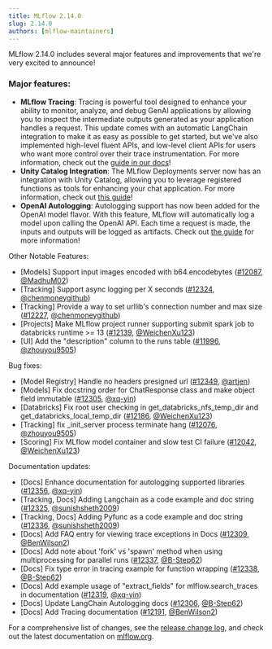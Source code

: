 ```yaml
---
title: MLflow 2.14.0
slug: 2.14.0
authors: [mlflow-maintainers]
---
```


MLflow 2.14.0 includes several major features and improvements that we're very excited to announce!

### Major features:

- **MLflow Tracing**: Tracing is powerful tool designed to enhance your ability to monitor, analyze, and debug GenAI applications by allowing you to inspect the intermediate outputs generated as your application handles a request. This update comes with an automatic LangChain integration to make it as easy as possible to get started, but we've also implemented high-level fluent APIs, and low-level client APIs for users who want more control over their trace instrumentation. For more information, check out the [guide in our docs](https://mlflow.org/docs/latest/llms/tracing/index.html)!
- **Unity Catalog Integration**: The MLflow Deployments server now has an integration with Unity Catalog, allowing you to leverage registered functions as tools for enhancing your chat application. For more information, check out [this guide](https://mlflow.org/docs/latest/llms/deployments/uc_integration.html)!
- **OpenAI Autologging**: Autologging support has now been added for the OpenAI model flavor. With this feature, MLflow will automatically log a model upon calling the OpenAI API. Each time a request is made, the inputs and outputs will be logged as artifacts. Check out [the guide](https://mlflow.org/docs/latest/llms/openai/guide/index.html#openai-autologging) for more information!

Other Notable Features:

- [Models] Support input images encoded with b64.encodebytes ([#12087](https://github.com/mlflow/mlflow/pull/12087), [@MadhuM02](https://github.com/MadhuM02))
- [Tracking] Support async logging per X seconds ([#12324](https://github.com/mlflow/mlflow/pull/12324), [@chenmoneygithub](https://github.com/chenmoneygithub))
- [Tracking] Provide a way to set urllib's connection number and max size ([#12227](https://github.com/mlflow/mlflow/pull/12227), [@chenmoneygithub](https://github.com/chenmoneygithub))
- [Projects] Make MLflow project runner supporting submit spark job to databricks runtime >= 13 ([#12139](https://github.com/mlflow/mlflow/pull/12139), [@WeichenXu123](https://github.com/WeichenXu123))
- [UI] Add the "description" column to the runs table ([#11996](https://github.com/mlflow/mlflow/pull/11996), [@zhouyou9505](https://github.com/zhouyou9505))

Bug fixes:

- [Model Registry] Handle no headers presigned url ([#12349](https://github.com/mlflow/mlflow/pull/12349), [@artjen](https://github.com/artjen))
- [Models] Fix docstring order for ChatResponse class and make object field immutable ([#12305](https://github.com/mlflow/mlflow/pull/12305), [@xq-yin](https://github.com/xq-yin))
- [Databricks] Fix root user checking in get_databricks_nfs_temp_dir and get_databricks_local_temp_dir ([#12186](https://github.com/mlflow/mlflow/pull/12186), [@WeichenXu123](https://github.com/WeichenXu123))
- [Tracking] fix \_init_server process terminate hang ([#12076](https://github.com/mlflow/mlflow/pull/12076), [@zhouyou9505](https://github.com/zhouyou9505))
- [Scoring] Fix MLflow model container and slow test CI failure ([#12042](https://github.com/mlflow/mlflow/pull/12042), [@WeichenXu123](https://github.com/WeichenXu123))

Documentation updates:

- [Docs] Enhance documentation for autologging supported libraries ([#12356](https://github.com/mlflow/mlflow/pull/12356), [@xq-yin](https://github.com/xq-yin))
- [Tracking, Docs] Adding Langchain as a code example and doc string ([#12325](https://github.com/mlflow/mlflow/pull/12325), [@sunishsheth2009](https://github.com/sunishsheth2009))
- [Tracking, Docs] Adding Pyfunc as a code example and doc string ([#12336](https://github.com/mlflow/mlflow/pull/12336), [@sunishsheth2009](https://github.com/sunishsheth2009))
- [Docs] Add FAQ entry for viewing trace exceptions in Docs ([#12309](https://github.com/mlflow/mlflow/pull/12309), [@BenWilson2](https://github.com/BenWilson2))
- [Docs] Add note about 'fork' vs 'spawn' method when using multiprocessing for parallel runs ([#12337](https://github.com/mlflow/mlflow/pull/12337), [@B-Step62](https://github.com/B-Step62))
- [Docs] Fix type error in tracing example for function wrapping ([#12338](https://github.com/mlflow/mlflow/pull/12338), [@B-Step62](https://github.com/B-Step62))
- [Docs] Add example usage of "extract_fields" for mlflow.search_traces in documentation ([#12319](https://github.com/mlflow/mlflow/pull/12319), [@xq-yin](https://github.com/xq-yin))
- [Docs] Update LangChain Autologging docs ([#12306](https://github.com/mlflow/mlflow/pull/12306), [@B-Step62](https://github.com/B-Step62))
- [Docs] Add Tracing documentation ([#12191](https://github.com/mlflow/mlflow/pull/12191), [@BenWilson2](https://github.com/BenWilson2))

For a comprehensive list of changes, see the [release change log](https://github.com/mlflow/mlflow/releases/tag/v2.14.0), and check out the latest documentation on [mlflow.org](http://mlflow.org/).
